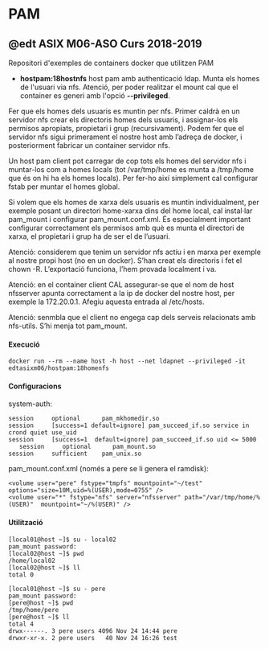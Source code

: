 # PAM
## @edt ASIX M06-ASO Curs 2018-2019

Repositori d'exemples de containers docker que utilitzen PAM

 * **hostpam:18hostnfs** host pam amb authenticació ldap. Munta els homes de l'usuari via nfs.
Atenció, per poder realitzar el mount cal que el container es generi amb l'opció **--privileged**.

Fer que els homes dels usuaris es muntin per nfs. Primer caldrà en un servidor nfs crear els directoris homes dels usuaris, i assignar-los els permisos apropiats, propietari i grup (recursivament). Podem fer que el servidor nfs sigui primerament el nostre host amb l’adreça de docker, i posteriorment fabricar un container servidor nfs.

Un host  pam client pot carregar de cop tots els homes del servidor nfs i muntar-los com a homes locals (tot /var/tmp/home es munta a /tmp/home que és on hi ha els homes locals). Per fer-ho així simplement cal configurar fstab per muntar el homes global.

Si volem que els homes de xarxa dels usuaris es muntin individualment, per exemple posant un directori home-xarxa dins del home local, cal instal·lar pam_mount i configurar pam_mount.conf.xml. 
És especialment important configurar correctament els permisos amb què es munta el directori de xarxa, el propietari i grup ha de ser el de l’usuari.

Atenció: considerem que tenim un servidor nfs actiu i en marxa per exemple al nostre propi host (no en un docker). S’han creat els directoris i fet el chown -R. L’exportació funciona, l’hem provada localment i va.

Atenció: en el container client CAL assegurar-se que el nom de host nfsserver apunta correctament a la ip de docker del nostre host, per exemple la 172.20.0.1. Afegiu aquesta entrada al /etc/hosts.

Atenció: senmbla que el client no engega cap dels serveis relacionats amb nfs-utils. S’hi menja tot pam_mount.


#### Execució

```
docker run --rm --name host -h host --net ldapnet --privileged -it edtasixm06/hostpam:18homenfs
```

#### Configuracions

system-auth:
```
session     optional      pam_mkhomedir.so
session     [success=1 default=ignore] pam_succeed_if.so service in crond quiet use_uid
session     [success=1  default=ignore] pam_succeed_if.so uid <= 5000
   session     optional      pam_mount.so
session     sufficient    pam_unix.so

```

pam_mount.conf.xml (només a pere se li genera el  ramdisk):
```
<volume user="pere" fstype="tmpfs" mountpoint="~/test" options="size=10M,uid=%(USER),mode=0755" />
<volume user="*" fstype="nfs" server="nfsserver" path="/var/tmp/home/%(USER)"  mountpoint="~/%(USER)" />
```


#### Utilització

```
[local01@host ~]$ su - local02
pam_mount password:
[local02@host ~]$ pwd
/home/local02
[local02@host ~]$ ll
total 0

[local01@host ~]$ su - pere
pam_mount password:
[pere@host ~]$ pwd
/tmp/home/pere
[pere@host ~]$ ll
total 4
drwx------. 3 pere users 4096 Nov 24 14:44 pere
drwxr-xr-x. 2 pere users   40 Nov 24 16:26 test
```

